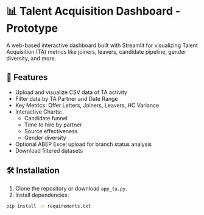 # 📊 Talent Acquisition Dashboard - Prototype

A web-based interactive dashboard built with Streamlit for visualizing Talent Acquisition (TA) metrics like joiners, leavers, candidate pipeline, gender diversity, and more.

## 🚀 Features

- Upload and visualize CSV data of TA activity
- Filter data by TA Partner and Date Range
- Key Metrics: Offer Letters, Joiners, Leavers, HC Variance
- Interactive Charts:
  - Candidate funnel
  - Time to hire by partner
  - Source effectiveness
  - Gender diversity
- Optional ABEP Excel upload for branch status analysis
- Download filtered datasets

## 🛠️ Installation

1. Clone the repository or download `app_ta.py`.
2. Install dependencies:

```bash
pip install -r requirements.txt
